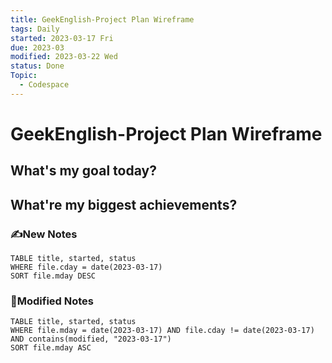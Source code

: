 ```yaml
---
title: GeekEnglish-Project Plan Wireframe
tags: Daily
started: 2023-03-17 Fri
due: 2023-03
modified: 2023-03-22 Wed
status: Done
Topic:
  - Codespace
---
```

# GeekEnglish-Project Plan Wireframe
## What's my goal today?


## What're my biggest achievements?
### ✍️New Notes

```dataview
TABLE title, started, status
WHERE file.cday = date(2023-03-17)
SORT file.mday DESC
```

### 📝Modified Notes

```dataview
TABLE title, started, status
WHERE file.mday = date(2023-03-17) AND file.cday != date(2023-03-17) AND contains(modified, "2023-03-17")
SORT file.mday ASC
```